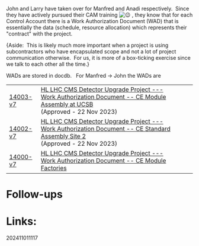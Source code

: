 John and Larry have taken over for Manfred and Anadi respectively.  Since they have actively pursued their CAM training ![😉](https://fonts.gstatic.com/s/e/notoemoji/15.1/1f609/32.png) , they know that for each Control Account there is a Work Authorization Document (WAD) that is essentially the data (schedule, resource allocation) which represents their "contract" with the project.

  

{Aside:  This is likely much more important when a project is using subcontractors who have encapsulated scope and not a lot of project communication otherwise.  For us, it is more of a box-ticking exercise since we talk to each other all the time.}

  

WADs are stored in docdb.   For Manfred -> John the WADs are

  

|   |   |   |   |
|---|---|---|---|
|[14003-v7](https://cms-docdb.cern.ch/cgi-bin/DocDB/ShowDocument?docid=14003 "CMS-doc-14003-v7")|[HL LHC CMS Detector Upgrade Project --- Work Authorization Document -- CE Module Assembly at UCSB](https://cms-docdb.cern.ch/cgi-bin/DocDB/ShowDocument?docid=14003 "CMS-doc-14003-v7")  <br>(Approved - 22 Nov 2023)|||
|[14002-v7](https://cms-docdb.cern.ch/cgi-bin/DocDB/ShowDocument?docid=14002 "CMS-doc-14002-v7")|[HL LHC CMS Detector Upgrade Project --- Work Authorization Document -- CE Standard Assembly Site 2](https://cms-docdb.cern.ch/cgi-bin/DocDB/ShowDocument?docid=14002 "CMS-doc-14002-v7")  <br>(Approved - 22 Nov 2023)|||
|[14000-v7](https://cms-docdb.cern.ch/cgi-bin/DocDB/ShowDocument?docid=14000 "CMS-doc-14000-v7")|[HL LHC CMS Detector Upgrade Project --- Work Authorization Document -- CE Module Factories](https://cms-docdb.cern.ch/cgi-bin/DocDB/ShowDocument?docid=14000 "CMS-doc-14000-v7")|


# Follow-ups


# Links: 



202411011117
